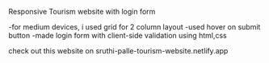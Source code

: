 Responsive Tourism website with login form

-for medium devices, i used grid for 2 column layout
-used hover on submit button
-made login form with client-side validation using html,css

check out this website on sruthi-palle-tourism-website.netlify.app
